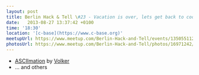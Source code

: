 ```yaml
---
layout: post
title: Berlin Hack & Tell \#23 - Vacation is over, lets get back to code!
date:   2013-08-27 13:37:42 +0100
time: '18:30'
location: '[c-base](https://www.c-base.org)'
meetupUrl: https://www.meetup.com/Berlin-Hack-and-Tell/events/135055112/
photosUrl: https://www.meetup.com/Berlin-Hack-and-Tell/photos/16971242/
---
```


* [ASCIImation](http://asciimation.de) by [Volker](https://njh.eu)
* ... and others
